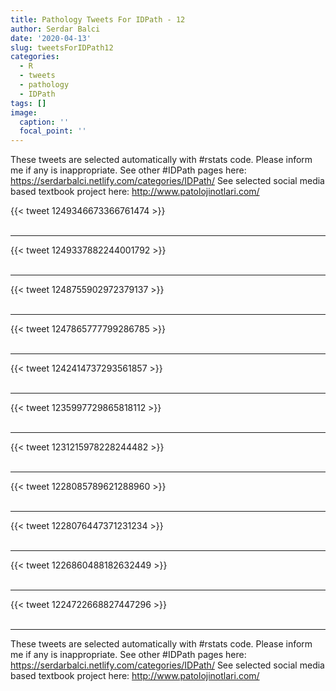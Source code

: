 ```yaml
---
title: Pathology Tweets For IDPath - 12
author: Serdar Balci
date: '2020-04-13'
slug: tweetsForIDPath12
categories:
  - R
  - tweets
  - pathology
  - IDPath
tags: []
image:
  caption: ''
  focal_point: ''
---
```



These tweets are selected automatically with #rstats code. Please inform me if any is inappropriate.
See other #IDPath pages here: https://serdarbalci.netlify.com/categories/IDPath/ 
See selected social media based textbook project here: http://www.patolojinotlari.com/

{{< tweet 1249346673366761474 >}}
<br>
<br>
<hr>
{{< tweet 1249337882244001792 >}}
<br>
<br>
<hr>
{{< tweet 1248755902972379137 >}}
<br>
<br>
<hr>
{{< tweet 1247865777799286785 >}}
<br>
<br>
<hr>
{{< tweet 1242414737293561857 >}}
<br>
<br>
<hr>
{{< tweet 1235997729865818112 >}}
<br>
<br>
<hr>
{{< tweet 1231215978228244482 >}}
<br>
<br>
<hr>
{{< tweet 1228085789621288960 >}}
<br>
<br>
<hr>
{{< tweet 1228076447371231234 >}}
<br>
<br>
<hr>
{{< tweet 1226860488182632449 >}}
<br>
<br>
<hr>
{{< tweet 1224722668827447296 >}}
<br>
<br>
<hr>


These tweets are selected automatically with #rstats code. Please inform me if any is inappropriate.
See other #IDPath pages here: https://serdarbalci.netlify.com/categories/IDPath/ 
See selected social media based textbook project here: http://www.patolojinotlari.com/
